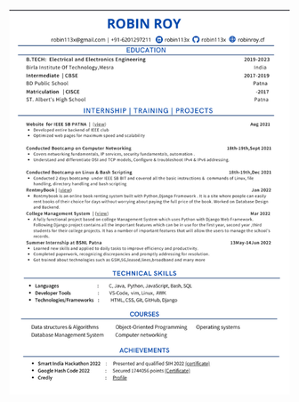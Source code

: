 <div align="center">

![alt text](https://raw.githubusercontent.com/robin113x/Certification/main/ResumePic.png)

</div>
